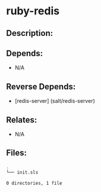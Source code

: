 # ruby-redis

## Description:



## Depends:

  -  N/A

## Reverse Depends:

  -  [redis-server] (salt/redis-server)

## Relates:

  -  N/A

## Files:

```bash
.
└── init.sls

0 directories, 1 file
```
